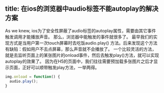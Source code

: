 title: 在ios的浏览器中audio标签不能autoplay的解决方案
---

As we knew, ios为了安全性屏蔽了audio标签的autoplay属性，需要由其它事件触发调用才能播放声音。
那么，浏览器中能触发的事件就很多了。
最早我们的实现方式是当用户第一次touch屏幕时去吃饭audio.play() 方法。后来发现这个方法有缺陷：假如用户不去点屏幕，那么声音就不会播放了。
一个比较灵活的方法，就是去监听页面上的某张图片的onload事件，然后去触发play()方法，就可以实现autoplay的效果了。
因为在H5的页面中，我们往往需要预加载多张图片之后才显示页面，正好可以顺带触发play方法，一举两得。
```javascript
img.onload = function() {
  audio.play();
}
```